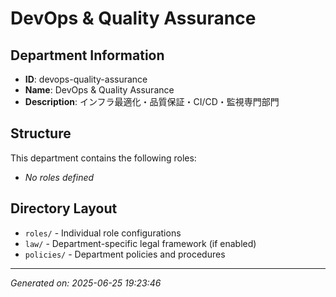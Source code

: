 # DevOps & Quality Assurance

## Department Information
- **ID**: devops-quality-assurance
- **Name**: DevOps & Quality Assurance
- **Description**: インフラ最適化・品質保証・CI/CD・監視専門部門

## Structure
This department contains the following roles:

- *No roles defined*

## Directory Layout
- `roles/` - Individual role configurations
- `law/` - Department-specific legal framework (if enabled)
- `policies/` - Department policies and procedures

---
*Generated on: 2025-06-25 19:23:46*
